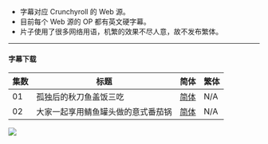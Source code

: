 - 字幕对应 Crunchyroll 的 Web 源。
- 目前每个 Web 源的 OP 都有英文硬字幕。
- 片子使用了很多网络用语，机繁的效果不尽人意，故不发布繁体。


----

#### 字幕下载

<auto-generated-table>

| 集数 | 标题 | 简体 | 繁体 |
| - | - | - | - |
| 01 | 孤独后的秋刀鱼盖饭三吃 | [简体](https://raw.githubusercontent.com/SweetSub/SweetSub/master/Archive/Momentary%20Lily/%5BSweetSub%5D%20Momentary%20Lily%20-%2001.chs.ass) | N/A
| 02 | 大家一起享用鲭鱼罐头做的意式番茄锅 | [简体](https://raw.githubusercontent.com/SweetSub/SweetSub/master/Archive/Momentary%20Lily/%5BSweetSub%5D%20Momentary%20Lily%20-%2002.chs.ass) | N/A

</auto-generated-table>


![](https://s2.loli.net/2025/01/03/LUi4BZTDejgGrxC.jpg)
